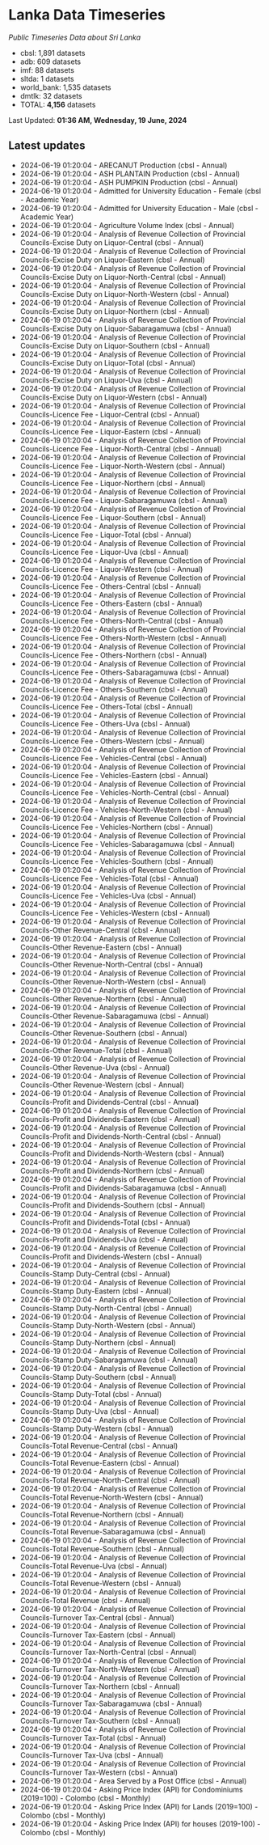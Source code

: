 # Lanka Data Timeseries
*Public Timeseries Data about Sri Lanka*

* cbsl: 1,891 datasets
* adb: 609 datasets
* imf: 88 datasets
* sltda: 1 datasets
* world_bank: 1,535 datasets
* dmtlk: 32 datasets
* TOTAL: **4,156** datasets

Last Updated: **01:36 AM, Wednesday, 19 June, 2024**

## Latest updates

* 2024-06-19 01:20:04 - ARECANUT Production (cbsl - Annual)
* 2024-06-19 01:20:04 - ASH PLANTAIN Production (cbsl - Annual)
* 2024-06-19 01:20:04 - ASH PUMPKIN Production (cbsl - Annual)
* 2024-06-19 01:20:04 - Admitted for University Education - Female (cbsl - Academic Year)
* 2024-06-19 01:20:04 - Admitted for University Education - Male (cbsl - Academic Year)
* 2024-06-19 01:20:04 - Agriculture Volume Index (cbsl - Annual)
* 2024-06-19 01:20:04 - Analysis of Revenue Collection of Provincial Councils-Excise Duty on Liquor-Central (cbsl - Annual)
* 2024-06-19 01:20:04 - Analysis of Revenue Collection of Provincial Councils-Excise Duty on Liquor-Eastern (cbsl - Annual)
* 2024-06-19 01:20:04 - Analysis of Revenue Collection of Provincial Councils-Excise Duty on Liquor-North-Central (cbsl - Annual)
* 2024-06-19 01:20:04 - Analysis of Revenue Collection of Provincial Councils-Excise Duty on Liquor-North-Western (cbsl - Annual)
* 2024-06-19 01:20:04 - Analysis of Revenue Collection of Provincial Councils-Excise Duty on Liquor-Northern (cbsl - Annual)
* 2024-06-19 01:20:04 - Analysis of Revenue Collection of Provincial Councils-Excise Duty on Liquor-Sabaragamuwa (cbsl - Annual)
* 2024-06-19 01:20:04 - Analysis of Revenue Collection of Provincial Councils-Excise Duty on Liquor-Southern (cbsl - Annual)
* 2024-06-19 01:20:04 - Analysis of Revenue Collection of Provincial Councils-Excise Duty on Liquor-Total (cbsl - Annual)
* 2024-06-19 01:20:04 - Analysis of Revenue Collection of Provincial Councils-Excise Duty on Liquor-Uva (cbsl - Annual)
* 2024-06-19 01:20:04 - Analysis of Revenue Collection of Provincial Councils-Excise Duty on Liquor-Western (cbsl - Annual)
* 2024-06-19 01:20:04 - Analysis of Revenue Collection of Provincial Councils-Licence Fee - Liquor-Central (cbsl - Annual)
* 2024-06-19 01:20:04 - Analysis of Revenue Collection of Provincial Councils-Licence Fee - Liquor-Eastern (cbsl - Annual)
* 2024-06-19 01:20:04 - Analysis of Revenue Collection of Provincial Councils-Licence Fee - Liquor-North-Central (cbsl - Annual)
* 2024-06-19 01:20:04 - Analysis of Revenue Collection of Provincial Councils-Licence Fee - Liquor-North-Western (cbsl - Annual)
* 2024-06-19 01:20:04 - Analysis of Revenue Collection of Provincial Councils-Licence Fee - Liquor-Northern (cbsl - Annual)
* 2024-06-19 01:20:04 - Analysis of Revenue Collection of Provincial Councils-Licence Fee - Liquor-Sabaragamuwa (cbsl - Annual)
* 2024-06-19 01:20:04 - Analysis of Revenue Collection of Provincial Councils-Licence Fee - Liquor-Southern (cbsl - Annual)
* 2024-06-19 01:20:04 - Analysis of Revenue Collection of Provincial Councils-Licence Fee - Liquor-Total (cbsl - Annual)
* 2024-06-19 01:20:04 - Analysis of Revenue Collection of Provincial Councils-Licence Fee - Liquor-Uva (cbsl - Annual)
* 2024-06-19 01:20:04 - Analysis of Revenue Collection of Provincial Councils-Licence Fee - Liquor-Western (cbsl - Annual)
* 2024-06-19 01:20:04 - Analysis of Revenue Collection of Provincial Councils-Licence Fee - Others-Central (cbsl - Annual)
* 2024-06-19 01:20:04 - Analysis of Revenue Collection of Provincial Councils-Licence Fee - Others-Eastern (cbsl - Annual)
* 2024-06-19 01:20:04 - Analysis of Revenue Collection of Provincial Councils-Licence Fee - Others-North-Central (cbsl - Annual)
* 2024-06-19 01:20:04 - Analysis of Revenue Collection of Provincial Councils-Licence Fee - Others-North-Western (cbsl - Annual)
* 2024-06-19 01:20:04 - Analysis of Revenue Collection of Provincial Councils-Licence Fee - Others-Northern (cbsl - Annual)
* 2024-06-19 01:20:04 - Analysis of Revenue Collection of Provincial Councils-Licence Fee - Others-Sabaragamuwa (cbsl - Annual)
* 2024-06-19 01:20:04 - Analysis of Revenue Collection of Provincial Councils-Licence Fee - Others-Southern (cbsl - Annual)
* 2024-06-19 01:20:04 - Analysis of Revenue Collection of Provincial Councils-Licence Fee - Others-Total (cbsl - Annual)
* 2024-06-19 01:20:04 - Analysis of Revenue Collection of Provincial Councils-Licence Fee - Others-Uva (cbsl - Annual)
* 2024-06-19 01:20:04 - Analysis of Revenue Collection of Provincial Councils-Licence Fee - Others-Western (cbsl - Annual)
* 2024-06-19 01:20:04 - Analysis of Revenue Collection of Provincial Councils-Licence Fee - Vehicles-Central (cbsl - Annual)
* 2024-06-19 01:20:04 - Analysis of Revenue Collection of Provincial Councils-Licence Fee - Vehicles-Eastern (cbsl - Annual)
* 2024-06-19 01:20:04 - Analysis of Revenue Collection of Provincial Councils-Licence Fee - Vehicles-North-Central (cbsl - Annual)
* 2024-06-19 01:20:04 - Analysis of Revenue Collection of Provincial Councils-Licence Fee - Vehicles-North-Western (cbsl - Annual)
* 2024-06-19 01:20:04 - Analysis of Revenue Collection of Provincial Councils-Licence Fee - Vehicles-Northern (cbsl - Annual)
* 2024-06-19 01:20:04 - Analysis of Revenue Collection of Provincial Councils-Licence Fee - Vehicles-Sabaragamuwa (cbsl - Annual)
* 2024-06-19 01:20:04 - Analysis of Revenue Collection of Provincial Councils-Licence Fee - Vehicles-Southern (cbsl - Annual)
* 2024-06-19 01:20:04 - Analysis of Revenue Collection of Provincial Councils-Licence Fee - Vehicles-Total (cbsl - Annual)
* 2024-06-19 01:20:04 - Analysis of Revenue Collection of Provincial Councils-Licence Fee - Vehicles-Uva (cbsl - Annual)
* 2024-06-19 01:20:04 - Analysis of Revenue Collection of Provincial Councils-Licence Fee - Vehicles-Western (cbsl - Annual)
* 2024-06-19 01:20:04 - Analysis of Revenue Collection of Provincial Councils-Other Revenue-Central (cbsl - Annual)
* 2024-06-19 01:20:04 - Analysis of Revenue Collection of Provincial Councils-Other Revenue-Eastern (cbsl - Annual)
* 2024-06-19 01:20:04 - Analysis of Revenue Collection of Provincial Councils-Other Revenue-North-Central (cbsl - Annual)
* 2024-06-19 01:20:04 - Analysis of Revenue Collection of Provincial Councils-Other Revenue-North-Western (cbsl - Annual)
* 2024-06-19 01:20:04 - Analysis of Revenue Collection of Provincial Councils-Other Revenue-Northern (cbsl - Annual)
* 2024-06-19 01:20:04 - Analysis of Revenue Collection of Provincial Councils-Other Revenue-Sabaragamuwa (cbsl - Annual)
* 2024-06-19 01:20:04 - Analysis of Revenue Collection of Provincial Councils-Other Revenue-Southern (cbsl - Annual)
* 2024-06-19 01:20:04 - Analysis of Revenue Collection of Provincial Councils-Other Revenue-Total (cbsl - Annual)
* 2024-06-19 01:20:04 - Analysis of Revenue Collection of Provincial Councils-Other Revenue-Uva (cbsl - Annual)
* 2024-06-19 01:20:04 - Analysis of Revenue Collection of Provincial Councils-Other Revenue-Western (cbsl - Annual)
* 2024-06-19 01:20:04 - Analysis of Revenue Collection of Provincial Councils-Profit and Dividends-Central (cbsl - Annual)
* 2024-06-19 01:20:04 - Analysis of Revenue Collection of Provincial Councils-Profit and Dividends-Eastern (cbsl - Annual)
* 2024-06-19 01:20:04 - Analysis of Revenue Collection of Provincial Councils-Profit and Dividends-North-Central (cbsl - Annual)
* 2024-06-19 01:20:04 - Analysis of Revenue Collection of Provincial Councils-Profit and Dividends-North-Western (cbsl - Annual)
* 2024-06-19 01:20:04 - Analysis of Revenue Collection of Provincial Councils-Profit and Dividends-Northern (cbsl - Annual)
* 2024-06-19 01:20:04 - Analysis of Revenue Collection of Provincial Councils-Profit and Dividends-Sabaragamuwa (cbsl - Annual)
* 2024-06-19 01:20:04 - Analysis of Revenue Collection of Provincial Councils-Profit and Dividends-Southern (cbsl - Annual)
* 2024-06-19 01:20:04 - Analysis of Revenue Collection of Provincial Councils-Profit and Dividends-Total (cbsl - Annual)
* 2024-06-19 01:20:04 - Analysis of Revenue Collection of Provincial Councils-Profit and Dividends-Uva (cbsl - Annual)
* 2024-06-19 01:20:04 - Analysis of Revenue Collection of Provincial Councils-Profit and Dividends-Western (cbsl - Annual)
* 2024-06-19 01:20:04 - Analysis of Revenue Collection of Provincial Councils-Stamp Duty-Central (cbsl - Annual)
* 2024-06-19 01:20:04 - Analysis of Revenue Collection of Provincial Councils-Stamp Duty-Eastern (cbsl - Annual)
* 2024-06-19 01:20:04 - Analysis of Revenue Collection of Provincial Councils-Stamp Duty-North-Central (cbsl - Annual)
* 2024-06-19 01:20:04 - Analysis of Revenue Collection of Provincial Councils-Stamp Duty-North-Western (cbsl - Annual)
* 2024-06-19 01:20:04 - Analysis of Revenue Collection of Provincial Councils-Stamp Duty-Northern (cbsl - Annual)
* 2024-06-19 01:20:04 - Analysis of Revenue Collection of Provincial Councils-Stamp Duty-Sabaragamuwa (cbsl - Annual)
* 2024-06-19 01:20:04 - Analysis of Revenue Collection of Provincial Councils-Stamp Duty-Southern (cbsl - Annual)
* 2024-06-19 01:20:04 - Analysis of Revenue Collection of Provincial Councils-Stamp Duty-Total (cbsl - Annual)
* 2024-06-19 01:20:04 - Analysis of Revenue Collection of Provincial Councils-Stamp Duty-Uva (cbsl - Annual)
* 2024-06-19 01:20:04 - Analysis of Revenue Collection of Provincial Councils-Stamp Duty-Western (cbsl - Annual)
* 2024-06-19 01:20:04 - Analysis of Revenue Collection of Provincial Councils-Total Revenue-Central (cbsl - Annual)
* 2024-06-19 01:20:04 - Analysis of Revenue Collection of Provincial Councils-Total Revenue-Eastern (cbsl - Annual)
* 2024-06-19 01:20:04 - Analysis of Revenue Collection of Provincial Councils-Total Revenue-North-Central (cbsl - Annual)
* 2024-06-19 01:20:04 - Analysis of Revenue Collection of Provincial Councils-Total Revenue-North-Western (cbsl - Annual)
* 2024-06-19 01:20:04 - Analysis of Revenue Collection of Provincial Councils-Total Revenue-Northern (cbsl - Annual)
* 2024-06-19 01:20:04 - Analysis of Revenue Collection of Provincial Councils-Total Revenue-Sabaragamuwa (cbsl - Annual)
* 2024-06-19 01:20:04 - Analysis of Revenue Collection of Provincial Councils-Total Revenue-Southern (cbsl - Annual)
* 2024-06-19 01:20:04 - Analysis of Revenue Collection of Provincial Councils-Total Revenue-Uva (cbsl - Annual)
* 2024-06-19 01:20:04 - Analysis of Revenue Collection of Provincial Councils-Total Revenue-Western (cbsl - Annual)
* 2024-06-19 01:20:04 - Analysis of Revenue Collection of Provincial Councils-Total Revenue (cbsl - Annual)
* 2024-06-19 01:20:04 - Analysis of Revenue Collection of Provincial Councils-Turnover Tax-Central (cbsl - Annual)
* 2024-06-19 01:20:04 - Analysis of Revenue Collection of Provincial Councils-Turnover Tax-Eastern (cbsl - Annual)
* 2024-06-19 01:20:04 - Analysis of Revenue Collection of Provincial Councils-Turnover Tax-North-Central (cbsl - Annual)
* 2024-06-19 01:20:04 - Analysis of Revenue Collection of Provincial Councils-Turnover Tax-North-Western (cbsl - Annual)
* 2024-06-19 01:20:04 - Analysis of Revenue Collection of Provincial Councils-Turnover Tax-Northern (cbsl - Annual)
* 2024-06-19 01:20:04 - Analysis of Revenue Collection of Provincial Councils-Turnover Tax-Sabaragamuwa (cbsl - Annual)
* 2024-06-19 01:20:04 - Analysis of Revenue Collection of Provincial Councils-Turnover Tax-Southern (cbsl - Annual)
* 2024-06-19 01:20:04 - Analysis of Revenue Collection of Provincial Councils-Turnover Tax-Total (cbsl - Annual)
* 2024-06-19 01:20:04 - Analysis of Revenue Collection of Provincial Councils-Turnover Tax-Uva (cbsl - Annual)
* 2024-06-19 01:20:04 - Analysis of Revenue Collection of Provincial Councils-Turnover Tax-Western (cbsl - Annual)
* 2024-06-19 01:20:04 - Area Served by a Post Office (cbsl - Annual)
* 2024-06-19 01:20:04 - Asking Price Index (API) for Condominiums (2019=100) - Colombo (cbsl - Monthly)
* 2024-06-19 01:20:04 - Asking Price Index (API) for Lands (2019=100) - Colombo (cbsl - Monthly)
* 2024-06-19 01:20:04 - Asking Price Index (API) for houses (2019-100) - Colombo (cbsl - Monthly)